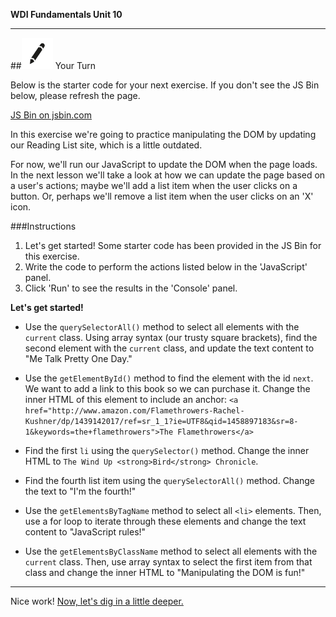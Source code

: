 **WDI Fundamentals Unit 10**

---

##![Your Turn](../assets/exercise.png) Your Turn

Below is the starter code for your next exercise. If you don't see the JS Bin below, please refresh the page.

<a class="jsbin-embed" href="http://jsbin.com/guvuva/1/embed?html&height600">JS Bin on jsbin.com</a><script src="http://static.jsbin.com/js/embed.min.js?3.35.12"></script>

In this exercise we're going to practice manipulating the DOM by updating our Reading List site, which is a little outdated.

For now, we'll run our JavaScript to update the DOM when the page loads. In the next lesson we'll take a look at how we can update the page based on a user's actions; maybe we'll add a list item when the user clicks on a button. Or, perhaps we'll remove a list item when the user clicks on an 'X' icon.


###Instructions

1) Let's get started! Some starter code has been provided in the JS Bin for this exercise.
2) Write the code to perform the actions listed below in the 'JavaScript' panel.
3) Click 'Run' to see the results in the 'Console' panel.

**Let's get started!**

* Use the `querySelectorAll()` method to select all elements with the `current` class. Using array syntax (our trusty square brackets), find the second element with the `current` class, and update the text content to "Me Talk Pretty One Day."

* Use the `getElementById()` method to find the element with the id `next`. We want to add a link to this book so we can purchase it. Change the inner HTML of this element to include an anchor: `<a href="http://www.amazon.com/Flamethrowers-Rachel-Kushner/dp/1439142017/ref=sr_1_1?ie=UTF8&qid=1458897183&sr=8-1&keywords=the+flamethrowers">The Flamethrowers</a>`

* Find the first `li` using the `querySelector()` method. Change the inner HTML to `The Wind Up <strong>Bird</strong> Chronicle`.

* Find the fourth list item using the `querySelectorAll()` method. Change the text to "I'm the fourth!"

* Use the `getElementsByTagName` method to select all `<li>` elements. Then, use a for loop to iterate through these elements and change the text content to "JavaScript rules!"

* Use the `getElementsByClassName` method to select all elements with the `current` class. Then, use array syntax to select the first item from that class and change the inner HTML to "Manipulating the DOM is fun!"



---

Nice work! [Now, let's dig in a little deeper.](10_lesson.md)
